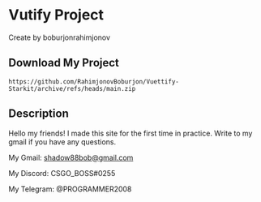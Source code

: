 # Vutify Project

Create by boburjonrahimjonov

## Download My Project

```https
https://github.com/RahimjonovBoburjon/Vuettify-Starkit/archive/refs/heads/main.zip
```

## Description

Hello my friends! I made this site for the first time in practice. Write to my gmail if you have any questions.

My Gmail: shadow88bob@gmail.com

My Discord: CSGO_BOSS#0255

My Telegram: @PROGRAMMER2008